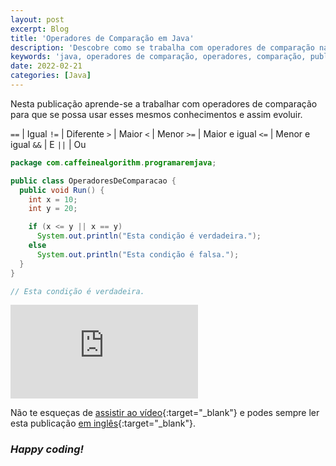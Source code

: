 ```yaml
---
layout: post
excerpt: Blog
title: 'Operadores de Comparação em Java'
description: 'Descobre como se trabalha com operadores de comparação na linguagem de programação Java. Obtém respostas às tuas dúvidas com a teoria e os exemplos apresentados.'
keywords: 'java, operadores de comparação, operadores, comparação, publicação'
date: 2022-02-21
categories: [Java]
---
```


Nesta publicação aprende-se a trabalhar com operadores de comparação para que se possa usar esses mesmos conhecimentos e assim evoluir.

`==` | Igual
`!=` | Diferente
`>` | Maior
`<` | Menor
`>=` | Maior e igual
`<=` | Menor e igual
`&&` | E
`||` | Ou

```java
package com.caffeinealgorithm.programaremjava;

public class OperadoresDeComparacao {
  public void Run() {
    int x = 10;
    int y = 20;

    if (x <= y || x == y)
      System.out.println("Esta condição é verdadeira.");
    else
      System.out.println("Esta condição é falsa.");
  }
}

// Esta condição é verdadeira.
```

<div class="video-container">
  <iframe src="https://www.youtube.com/embed/Bxg4aC54Jgs" frameborder="0" allowfullscreen></iframe>
</div>

Não te esqueças de [assistir ao vídeo](https://youtu.be/Bxg4aC54Jgs){:target="\_blank"} e podes sempre ler esta publicação [em inglês](https://nelsonsilvadev.com/blog/comparison-operators-in-java/){:target="\_blank"}.

### _Happy coding!_

